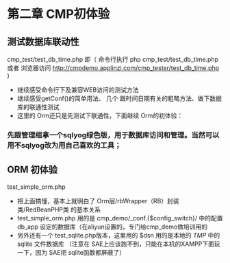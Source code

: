 # 第二章 CMP初体验

## 测试数据库联动性
cmp_test/test_db_time.php  即（
命令行执行 php cmp_test/test_db_time.php
或者
浏览器访问 http://cmpdemo.applinzi.com/cmp_tester/test_db_time.php
)
* 继续感受命令行下及兼容WEB访问的测试方法
* 继续感受getConf()的简单用法、 几个 跟时间日期有关的粗略方法、做下数据库的联通性测试
* 这里的 Orm还只是先测试下联通性，下面继续 Orm的初体验：

### 先跟管理组拿一个sqlyog绿色版，用于数据库访问和管理。当然可以用不sqlyog改为用自己喜欢的工具；

## ORM 初体验
test_simple_orm.php

* 把上面搞懂，基本上就明白了 Orm层/rbWrapper（RB）封装类/RedBeanPHP类 的基本关系
* test_simple_orm.php 用的是 cmp_demo/_conf.{$config_switch}/ 中的配置 db_app 设定的数据库（在aliyun设置的，专门给cmp_demo做培训用的
* 另外还有一个 test_sqlite.php版本，这里用的 $dsn 用的是本地的 _TMP_ 中的 sqlite 文件数据库 （注意在 SAE上应该跑不到，只能在本机的XAMPP下面玩一下，因为 SAE把 sqlite函数都屏蔽了）



